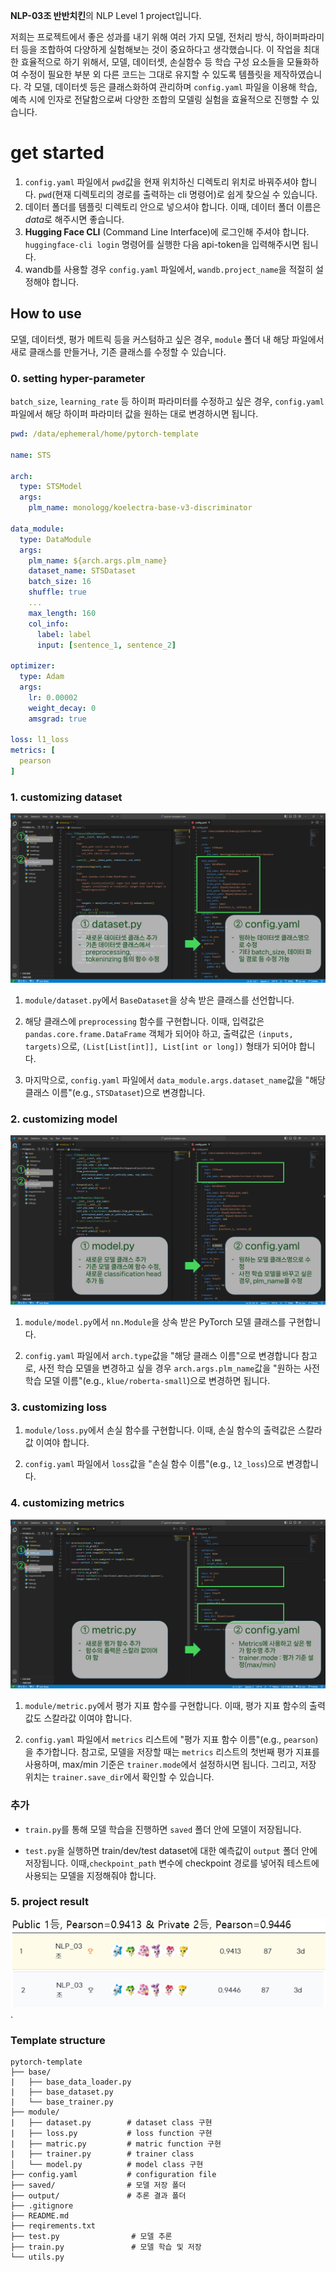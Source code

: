 **NLP-03조 반반치킨**의 NLP Level 1 project입니다.

저희는 프로젝트에서 좋은 성과를 내기 위해 여러 가지 모델, 전처리 방식, 하이퍼파라미터 등을 조합하여 다양하게 실험해보는 것이 중요하다고 생각했습니다. 이 작업을 최대한 효율적으로 하기 위해서, 모델, 데이터셋, 손실함수 등 학습 구성 요소들을 모듈화하여 수정이 필요한 부분 외 다른 코드는 그대로 유지할 수 있도록 템플릿을 제작하였습니다. 각 모델, 데이터셋 등은 클래스화하여 관리하며 `config.yaml` 파일을 이용해 학습, 예측 시에 인자로 전달함으로써 다양한 조합의 모델링 실험을 효율적으로 진행할 수 있습니다.


# get started

1. `config.yaml` 파일에서 `pwd`값을 현재 위치하신 디렉토리 위치로 바꿔주셔야 합니다. `pwd`(현재 디렉토리의 경로를 출력하는 cli 명령어)로 쉽게 찾으실 수 있습니다.
2. 데이터 폴더를 템플릿 디렉토리 안으로 넣으셔야 합니다. 이때, 데이터 폴더 이름은 *data*로 해주시면 좋습니다.
3. **Hugging Face CLI** (Command Line Interface)에 로그인해 주셔야 합니다. `huggingface-cli login` 명령어를 실행한 다음 api-token을 입력해주시면 됩니다.
4. wandb를 사용할 경우 `config.yaml` 파일에서, `wandb.project_name`을 적절히 설정해야 합니다.

## How to use

모델, 데이터셋, 평가 메트릭 등을 커스텀하고 싶은 경우, `module` 폴더 내 해당 파일에서 새로 클래스를 만들거나, 기존 클래스를 수정할 수 있습니다.

### 0. setting hyper-parameter

`batch_size`, `learning_rate` 등 하이퍼 파라미터를 수정하고 싶은 경우, `config.yaml` 파일에서 해당 하이퍼 파라미터 값을 원하는 대로 변경하시면 됩니다.

```yaml
pwd: /data/ephemeral/home/pytorch-template

name: STS

arch:
  type: STSModel
  args: 
    plm_name: monologg/koelectra-base-v3-discriminator

data_module:
  type: DataModule
  args:
    plm_name: ${arch.args.plm_name}
    dataset_name: STSDataset
    batch_size: 16
    shuffle: true
    ...
    max_length: 160
    col_info:
      label: label
      input: [sentence_1, sentence_2]

optimizer:
  type: Adam
  args:
    lr: 0.00002
    weight_decay: 0
    amsgrad: true

loss: l1_loss
metrics: [
  pearson
]
```

### 1. customizing dataset
![alt text](picture/dataset.png)
1. `module/dataset.py`에서 `BaseDataset`을 상속 받은 클래스를 선언합니다.

2. 해당 클래스에 `preprocessing` 함수를 구현합니다. 이때, 입력값은 `pandas.core.frame.DataFrame` 객체가 되어야 하고, 출력값은 `(inputs, targets)`으로, `(List[List[int]], List[int or long])` 형태가 되어야 합니다.

3. 마지막으로, `config.yaml` 파일에서 `data_module.args.dataset_name`값을 "해당 클래스 이름"(e.g., `STSDataset`)으로 변경합니다.

### 2. customizing model
![alt text](picture/model.png)
1. `module/model.py`에서 `nn.Module`을 상속 받은 PyTorch 모델 클래스를 구현합니다.

2. `config.yaml` 파일에서 `arch.type`값을 "해당 클래스 이름"으로 변경합니다 
참고로, 사전 학습 모델을 변경하고 싶을 경우 `arch.args.plm_name`값을 "원하는 사전 학습 모델 이름"(e.g., `klue/roberta-small`)으로 변경하면 됩니다.

### 3. customizing loss

1. `module/loss.py`에서 손실 함수를 구현합니다. 이때, 손실 함수의 출력값은 스칼라값 이여야 합니다.

2. `config.yaml` 파일에서 `loss`값을 "손실 함수 이름"(e.g., `l2_loss`)으로 변경합니다.

### 4. customizing metrics
![alt text](picture/metric.png)
1. `module/metric.py`에서 평가 지표 함수를 구현합니다. 이때, 평가 지표 함수의 출력값도 스칼라값 이여야 합니다.

2. `config.yaml` 파일에서 `metrics` 리스트에 "평가 지표 함수 이름"(e.g., `pearson`)을 추가합니다. 참고로, 모델을 저장할 때는 `metrics` 리스트의 첫번째 평가 지표를 사용하며, max/min 기준은 `trainer.mode`에서 설정하시면 됩니다. 그리고, 저장 위치는 `trainer.save_dir`에서 확인할 수 있습니다.

### 추가
- `train.py`를 통해 모델 학습을 진행하면 `saved` 폴더 안에 모델이 저장됩니다.

- `test.py`을 실행하면 train/dev/test dataset에 대한 예측값이 `output` 폴더 안에 저장됩니다. 이때,`checkpoint_path` 변수에 checkpoint 경로를 넣어줘 테스트에 사용되는 모델을 지정해줘야 합니다.

### 5. project result
![alt text](picture/result.png).

### Template structure

```
pytorch-template
├── base/ 
|   ├── base_data_loader.py
|   ├── base_dataset.py
|	└── base_trainer.py
├── module/   
|   ├── dataset.py        # dataset class 구현
|   ├── loss.py           # loss function 구현
|   ├── matric.py         # matric function 구현
|   ├── trainer.py        # trainer class 
│   └── model.py          # model class 구현
├── config.yaml           # configuration file
├── saved/                # 모델 저장 폴더
├── output/               # 추론 결과 폴더
├── .gitignore
├── README.md               
├── reqirements.txt                            
├── test.py                # 모델 추론
├── train.py               # 모델 학습 및 저장
└── utils.py         
```
